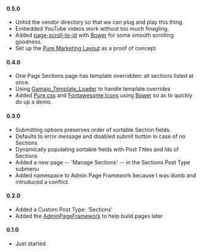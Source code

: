 #### 0.5.0
* Unhid the vendor directory so that we can plug and play this thing.
* Embedded YouTube videos work without too much finagling.
* Added [page-scroll-to-id](https://github.com/malihu/page-scroll-to-id) with [Bower](http://bower.io/) for some smooth scrolling goodness.
* Set up the [Pure Marketing Layout](http://purecss.io/layouts/marketing/) as a proof of concept

#### 0.4.0
* One Page Sections page has template overridden: all sections listed at once.
* Using [Gamajo_Template_Loader](https://github.com/GaryJones/Gamajo-Template-Loader) to handle template overrides
* Added [Pure.css](http://purecss.io/) and [Fontawesome Icons](https://github.com/FortAwesome/Font-Awesome) using [Bower](http://bower.io/) so as to quickly do up a demo.

#### 0.3.0
* Submitting options preserves order of sortable Section fields.
* Defaults to error message and disabled submit button in case of no Sections 
* Dynamically populating sortable fields with Post Titles and Ids of Sections 
* Added a new page -- 'Manage Sections' -- in the Sections Post Type submenu  
* Added namespace to Admin Page Framework because I was dumb and introduced a conflict.

#### 0.2.0
* Added a Custom Post Type: 'Sections'
* Added the [AdminPageFramework](https://wordpress.org/plugins/admin-page-framework/) to help build pages later

#### 0.1.0
* Just started
